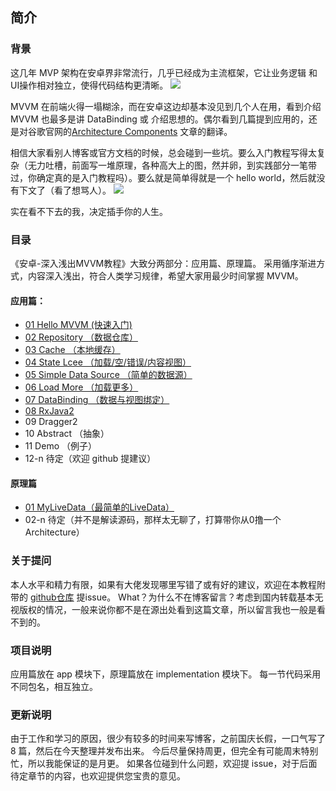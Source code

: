 ## 简介 ##

### 背景 ###
这几年 MVP 架构在安卓界非常流行，几乎已经成为主流框架，它让业务逻辑 和 UI操作相对独立，使得代码结构更清晰。
![](http://upload-images.jianshu.io/upload_images/2036280-f4bf081e57dbdfff.jpg?imageMogr2/auto-orient/strip%7CimageView2/2/w/1240)

MVVM 在前端火得一塌糊涂，而在安卓这边却基本没见到几个人在用，看到介绍 MVVM 也最多是讲 DataBinding 或 介绍思想的。偶尔看到几篇提到应用的，还是对谷歌官网的[Architecture Components](https://developer.android.com/topic/libraries/architecture/index.html) 文章的翻译。

相信大家看别人博客或官方文档的时候，总会碰到一些坑。要么入门教程写得太复杂（无力吐槽，前面写一堆原理，各种高大上的图，然并卵，到实践部分一笔带过，你确定真的是入门教程吗）。要么就是简单得就是一个 hello world，然后就没有下文了（看了想骂人）。
![](http://upload-images.jianshu.io/upload_images/2036280-aedda65b339fb994.jpg?imageMogr2/auto-orient/strip%7CimageView2/2/w/1240)

实在看不下去的我，决定插手你的人生。

### 目录 ###

《安卓-深入浅出MVVM教程》大致分两部分：应用篇、原理篇。
采用循序渐进方式，内容深入浅出，符合人类学习规律，希望大家用最少时间掌握 MVVM。

#### 应用篇： ####
- [01 Hello MVVM (快速入门)](http://www.jianshu.com/p/bcdb7c2a07eb)
- [02 Repository （数据仓库）](http://www.jianshu.com/p/6a1e32206dfc)
- [03 Cache （本地缓存）](http://www.jianshu.com/p/cf9482d71241)
- [04 State Lcee （加载/空/错误/内容视图）](http://www.jianshu.com/p/26de1ad0a423)
- [05 Simple Data Source （简单的数据源）](http://www.jianshu.com/p/246b54237e5d)
- [06 Load More （加载更多）](http://www.jianshu.com/p/7ace2a416587)
- [07 DataBinding （数据与视图绑定）](http://www.jianshu.com/p/dba2023b07e3)
- [08 RxJava2](http://www.jianshu.com/p/fcee079651d6)
- 09 Dragger2
- 10 Abstract （抽象）
- 11 Demo （例子）
- 12-n 待定（欢迎 github 提建议）

#### 原理篇 ####
- [01 MyLiveData（最简单的LiveData）](http://www.jianshu.com/p/74190725cf9c)
- 02-n 待定（并不是解读源码，那样太无聊了，打算带你从0撸一个 Architecture）


### 关于提问 ###
本人水平和精力有限，如果有大佬发现哪里写错了或有好的建议，欢迎在本教程附带的 [github仓库](https://github.com/ittianyu/MVVM) 提issue。
What？为什么不在博客留言？考虑到国内转载基本无视版权的情况，一般来说你都不是在源出处看到这篇文章，所以留言我也一般是看不到的。

### 项目说明 ###

应用篇放在 app 模块下，原理篇放在 implementation 模块下。
每一节代码采用不同包名，相互独立。


### 更新说明 ###

由于工作和学习的原因，很少有较多的时间来写博客，之前国庆长假，一口气写了 8 篇，然后在今天整理并发布出来。
今后尽量保持周更，但完全有可能周末特别忙，所以我能保证的是月更。
如果各位碰到什么问题，欢迎提 issue，对于后面待定章节的内容，也欢迎提供您宝贵的意见。
